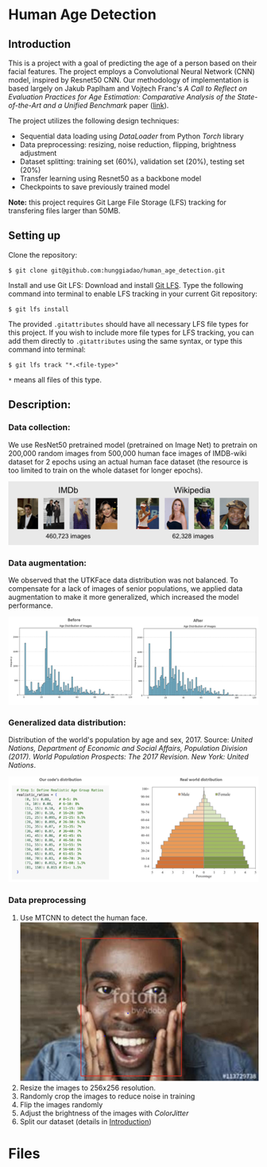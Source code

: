# Human Age Detection

## Introduction

This is a project with a goal of predicting the age of a person based on their facial features. The project employs a Convolutional Neural Network (CNN) model, inspired by Resnet50 CNN. Our methodology of implementation is based largely on Jakub Paplham and Vojtech Franc's *A Call to Reflect on Evaluation Practices for Age Estimation: Comparative Analysis of the State-of-the-Art and a Unified Benchmark* paper ([link](https://ieeexplore.ieee.org/document/10656298)).

The project utilizes the following design techniques:
- Sequential data loading using *DataLoader* from Python *Torch* library
- Data preprocessing: resizing, noise reduction, flipping, brightness adjustment
- Dataset splitting: training set (60%), validation set (20%), testing set (20%)
- Transfer learning using Resnet50 as a backbone model
- Checkpoints to save previously trained model

**Note:** this project requires Git Large File Storage (LFS) tracking for transfering files larger than 50MB.

## Setting up

Clone the repository:
```
$ git clone git@github.com:hunggiadao/human_age_detection.git
```

Install and use Git LFS:
Download and install [Git LFS](https://git-lfs.com).
Type the following command into terminal to enable LFS tracking in your current Git repository:
```
$ git lfs install
```

The provided `.gitattributes` should have all necessary LFS file types for this project. If you wish to include more file types for LFS tracking, you can add them directly to `.gitattributes` using the same syntax, or type this command into terminal:
```
$ git lfs track "*.<file-type>"
```
`*` means all files of this type.

## Description:

### Data collection:

We use ResNet50 pretrained model (pretrained on Image Net) to pretrain on 200,000 random images from 500,000 human face images of IMDB-wiki dataset for 2 epochs using an actual human face dataset (the resource is too limited to train on the whole dataset for longer epochs).

![alt text](https://github.com/hunggiadao/human_age_detection/blob/main/Presentation/data_collection.png)

### Data augmentation:

We observed that the UTKFace data distribution was not balanced. To compensate for a lack of images of senior populations, we applied data augmentation to make it more generalized, which increased the model performance.

![alt text](https://github.com/hunggiadao/human_age_detection/blob/main/Presentation/data%20augmentation.jpeg)

### Generalized data distribution:

Distribution of the world's population by age and sex, 2017. Source: *United Nations, Department of Economic and Social Affairs, Population Division (2017). World Population Prospects: The 2017 Revision. New York: United Nations*.

![alt text](https://github.com/hunggiadao/human_age_detection/blob/main/Presentation/data%20distribution.jpeg)

### Data preprocessing

1. Use MTCNN to detect the human face.
![alt text](https://github.com/hunggiadao/human_age_detection/blob/main/Presentation/preprocessing.png)
2. Resize the images to 256x256 resolution.
3. Randomly crop the images to reduce noise in training
4. Flip the images randomly
5. Adjust the brightness of the images with *ColorJitter*
6. Split our dataset (details in [Introduction]())




# Files
